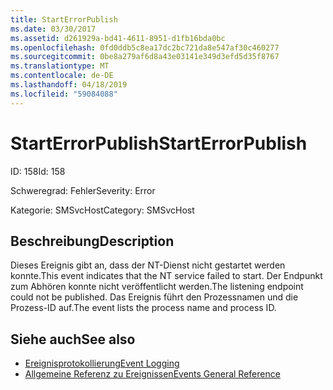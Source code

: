 ```yaml
---
title: StartErrorPublish
ms.date: 03/30/2017
ms.assetid: d261929a-bd41-4611-8951-d1fb16bda0bc
ms.openlocfilehash: 0fd0ddb5c8ea17dc2bc721da8e547af30c460277
ms.sourcegitcommit: 0be8a279af6d8a43e03141e349d3efd5d35f8767
ms.translationtype: MT
ms.contentlocale: de-DE
ms.lasthandoff: 04/18/2019
ms.locfileid: "59084088"
---
```

# <a name="starterrorpublish"></a><span data-ttu-id="bd708-102">StartErrorPublish</span><span class="sxs-lookup"><span data-stu-id="bd708-102">StartErrorPublish</span></span>
<span data-ttu-id="bd708-103">ID: 158</span><span class="sxs-lookup"><span data-stu-id="bd708-103">Id: 158</span></span>  
  
 <span data-ttu-id="bd708-104">Schweregrad: Fehler</span><span class="sxs-lookup"><span data-stu-id="bd708-104">Severity: Error</span></span>  
  
 <span data-ttu-id="bd708-105">Kategorie: SMSvcHost</span><span class="sxs-lookup"><span data-stu-id="bd708-105">Category: SMSvcHost</span></span>  
  
## <a name="description"></a><span data-ttu-id="bd708-106">Beschreibung</span><span class="sxs-lookup"><span data-stu-id="bd708-106">Description</span></span>  
 <span data-ttu-id="bd708-107">Dieses Ereignis gibt an, dass der NT-Dienst nicht gestartet werden konnte.</span><span class="sxs-lookup"><span data-stu-id="bd708-107">This event indicates that the NT service failed to start.</span></span> <span data-ttu-id="bd708-108">Der Endpunkt zum Abhören konnte nicht veröffentlicht werden.</span><span class="sxs-lookup"><span data-stu-id="bd708-108">The listening endpoint could not be published.</span></span> <span data-ttu-id="bd708-109">Das Ereignis führt den Prozessnamen und die Prozess-ID auf.</span><span class="sxs-lookup"><span data-stu-id="bd708-109">The event lists the process name and process ID.</span></span>  
  
## <a name="see-also"></a><span data-ttu-id="bd708-110">Siehe auch</span><span class="sxs-lookup"><span data-stu-id="bd708-110">See also</span></span>

- [<span data-ttu-id="bd708-111">Ereignisprotokollierung</span><span class="sxs-lookup"><span data-stu-id="bd708-111">Event Logging</span></span>](../../../../../docs/framework/wcf/diagnostics/event-logging/index.md)
- [<span data-ttu-id="bd708-112">Allgemeine Referenz zu Ereignissen</span><span class="sxs-lookup"><span data-stu-id="bd708-112">Events General Reference</span></span>](../../../../../docs/framework/wcf/diagnostics/event-logging/events-general-reference.md)
